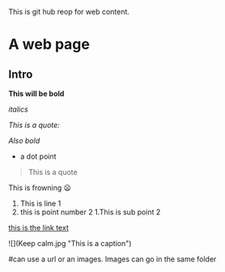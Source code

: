 
This is git hub reop for web content.



# A web page

## Intro

**This will be bold**

*italics*

*This is a quote:*

_Also bold_

* a dot point

> This is a quote

This is frowning :frowning:

1. This is line 1
1. this is point number 2
  1.This is sub point 2



[this is the link text](www.google.com)


![](Keep calm.jpg "This is a caption")

#can use a url or an images. Images can go in the same folder


